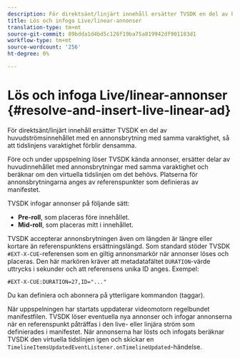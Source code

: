 ```yaml
---
description: För direktsänt/linjärt innehåll ersätter TVSDK en del av huvudströmsinnehållet med en annonsbrytning med samma varaktighet, så att tidslinjens varaktighet förblir densamma.
title: Lös och infoga Live/linear-annonser
translation-type: tm+mt
source-git-commit: 89bdda1d4bd5c126f19ba75a819942df901183d1
workflow-type: tm+mt
source-wordcount: '256'
ht-degree: 0%

---
```



# Lös och infoga Live/linear-annonser {#resolve-and-insert-live-linear-ad}

För direktsänt/linjärt innehåll ersätter TVSDK en del av huvudströmsinnehållet med en annonsbrytning med samma varaktighet, så att tidslinjens varaktighet förblir densamma.

Före och under uppspelning löser TVSDK kända annonser, ersätter delar av huvudinnehållet med annonsbrytningar med samma varaktighet och beräknar om den virtuella tidslinjen om det behövs. Platserna för annonsbrytningarna anges av referenspunkter som definieras av manifestet.

TVSDK infogar annonser på följande sätt:

* **Pre-roll**, som placeras före innehållet.
* **Mid-roll**, som placeras mitt i innehållet.

TVSDK accepterar annonsbrytningen även om längden är längre eller kortare än referenspunktens ersättningslängd. Som standard stöder TVSDK `#EXT-X-CUE`-referensen som en giltig annonsmarkör när annonser löses och placeras. Den här markören kräver att metadatafältet `DURATION`-värde uttrycks i sekunder och att referensens unika ID anges. Exempel:

```
#EXT-X-CUE:DURATION=27,ID="..."
```

Du kan definiera och abonnera på ytterligare kommandon (taggar).

När uppspelningen har startats uppdaterar videomotorn regelbundet manifestfilen. TVSDK löser eventuella nya annonser och infogar annonserna när en referenspunkt påträffas i den live- eller linjära ström som definierades i manifestet. När annonserna har lösts och infogats beräknar TVSDK den virtuella tidslinjen igen och skickar en `TimelineItemsUpdatedEventListener.onTimelineUpdated`-händelse.